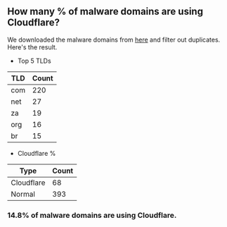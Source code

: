 ## How many % of malware domains are using Cloudflare?


We downloaded the malware domains from [here](https://urlhaus.abuse.ch) and filter out duplicates.
Here's the result.


[//]: # (start replacement)


- Top 5 TLDs

| TLD | Count |
| --- | --- |
| com | 220 |
| net | 27 |
| za | 19 |
| org | 16 |
| br | 15 |


- Cloudflare %

| Type | Count |
| --- | --- |
| Cloudflare | 68 |
| Normal | 393 |


### 14.8% of malware domains are using Cloudflare.